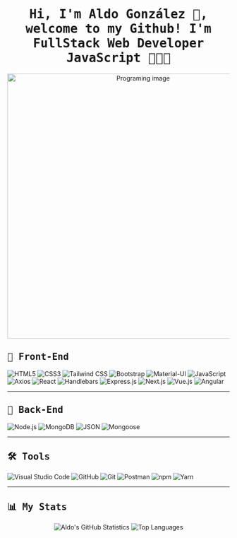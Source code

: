 <h1 align="center"><samp> Hi, I'm Aldo González 👋, welcome to my Github! I'm FullStack Web Developer JavaScript 🧑🏻‍💻</samp></h1>

<div align="center">
    <img src="https://github.com/AldoO88/AldoO88/assets/128406980/3b41b7c0-11fc-4840-bc59-718f03b2642e" width="600px" alt="Programing image"/>
</div>

<h2><samp> 🎯 Front-End </samp></h2>

![HTML5](https://img.shields.io/badge/HTML5-E34F26?style=for-the-badge&logo=html5&logoColor=white)
![CSS3](https://img.shields.io/badge/CSS3-1572B6?style=for-the-badge&logo=css3&logoColor=white)
![Tailwind CSS](https://img.shields.io/badge/Tailwind%20CSS-38B2AC?style=for-the-badge&logo=tailwind-css&logoColor=white)
![Bootstrap](https://img.shields.io/badge/Bootstrap-7952B3?style=for-the-badge&logo=bootstrap&logoColor=white)
![Material-UI](https://img.shields.io/badge/Material--UI-0081CB?style=for-the-badge&logo=mui&logoColor=white)
![JavaScript](https://img.shields.io/badge/JavaScript-F7DF1E?style=for-the-badge&logo=javascript&logoColor=black)
![Axios](https://img.shields.io/badge/Axios-5A29E4?style=for-the-badge&logo=axios&logoColor=white)
![React](https://img.shields.io/badge/React-61DAFB?style=for-the-badge&logo=react&logoColor=white)
![Handlebars](https://img.shields.io/badge/Handlebars-F0772B?style=for-the-badge&logo=handlebars.js&logoColor=white)
![Express.js](https://img.shields.io/badge/Express.js-000000?style=for-the-badge&logo=express&logoColor=white)
![Next.js](https://img.shields.io/badge/Next.js-000000?style=for-the-badge&logo=next.js&logoColor=white)
![Vue.js](https://img.shields.io/badge/Vue.js-4FC08D?style=for-the-badge&logo=vue.js&logoColor=white)
![Angular](https://img.shields.io/badge/Angular-DD1100?style=for-the-badge&logo=angular&logoColor=white)

---

<h2><samp> 🧰 Back-End </samp></h2> 

![Node.js](https://img.shields.io/badge/Node.js-43853D?style=for-the-badge&logo=node.js&logoColor=white)
![MongoDB](https://img.shields.io/badge/MongoDB-4EA94B?style=for-the-badge&logo=mongodb&logoColor=white)
![JSON](https://img.shields.io/badge/JSON-000000?style=for-the-badge&logo=json&logoColor=white)
![Mongoose](https://img.shields.io/badge/Mongoose-880000?style=for-the-badge&logo=mongoose&logoColor=white) 

---

<h2><samp> 🛠️ Tools </samp></h2> 

![Visual Studio Code](https://img.shields.io/badge/Visual%20Studio%20Code-007ACC?style=for-the-badge&logo=visual-studio-code&logoColor=white)
![GitHub](https://img.shields.io/badge/GitHub-100000?style=for-the-badge&logo=github&logoColor=white)
![Git](https://img.shields.io/badge/Git-F05032?style=for-the-badge&logo=git&logoColor=white)
![Postman](https://img.shields.io/badge/Postman-FF6C37?style=for-the-badge&logo=postman&logoColor=white)
![npm](https://img.shields.io/badge/npm-CB3837?style=for-the-badge&logo=npm&logoColor=white) 
![Yarn](https://img.shields.io/badge/Yarn-2C8EBB?style=for-the-badge&logo=yarn&logoColor=white)

---

<h2><samp> 📊 My Stats  </samp></h2>

<div align="center">
    <img src="https://github-readme-stats.vercel.app/api?username=AldoO88&show_icons=true&hide_border=true" alt="Aldo's GitHub Statistics" />
    <img src="https://github-readme-stats.vercel.app/api/top-langs?username=AldoO88&show_icons=true&locale=en&layout=compact" alt="Top Languages" />
</div>


<!--
**AldoO88/AldoO88** is a ✨ _special_ ✨ repository because its `README.md` (this file) appears on your GitHub profile.

Here are some ideas to get you started:

- 🔭 I’m currently working on ...
- 🌱 I’m currently learning ...
- 👯 I’m looking to collaborate on ...
- 🤔 I’m looking for help with ...
- 💬 Ask me about ...
- 📫 How to reach me: ...
- 😄 Pronouns: ...
- ⚡ Fun fact: ...
-->
